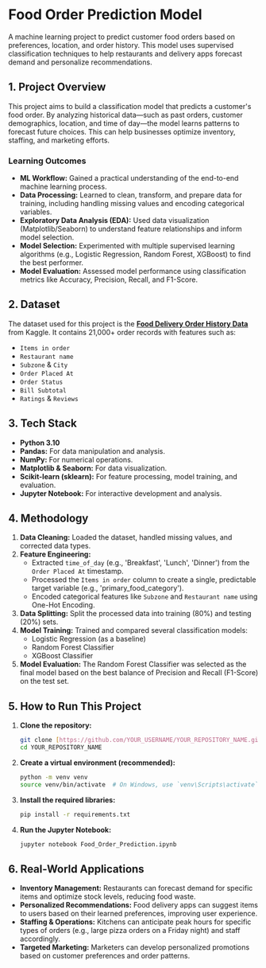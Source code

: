 # Food Order Prediction Model

A machine learning project to predict customer food orders based on preferences, location, and order history. This model uses supervised classification techniques to help restaurants and delivery apps forecast demand and personalize recommendations.



## 1. Project Overview

This project aims to build a classification model that predicts a customer's food order. By analyzing historical data—such as past orders, customer demographics, location, and time of day—the model learns patterns to forecast future choices. This can help businesses optimize inventory, staffing, and marketing efforts.

### Learning Outcomes
* **ML Workflow:** Gained a practical understanding of the end-to-end machine learning process.
* **Data Processing:** Learned to clean, transform, and prepare data for training, including handling missing values and encoding categorical variables.
* **Exploratory Data Analysis (EDA):** Used data visualization (Matplotlib/Seaborn) to understand feature relationships and inform model selection.
* **Model Selection:** Experimented with multiple supervised learning algorithms (e.g., Logistic Regression, Random Forest, XGBoost) to find the best performer.
* **Model Evaluation:** Assessed model performance using classification metrics like Accuracy, Precision, Recall, and F1-Score.

## 2. Dataset

The dataset used for this project is the **[Food Delivery Order History Data](https://www.kaggle.com/datasets/sujalsuthar/food-delivery-order-history-data)** from Kaggle. It contains 21,000+ order records with features such as:

* `Items in order`
* `Restaurant name`
* `Subzone` & `City`
* `Order Placed At`
* `Order Status`
* `Bill Subtotal`
* `Ratings` & `Reviews`

## 3. Tech Stack

* **Python 3.10**
* **Pandas:** For data manipulation and analysis.
* **NumPy:** For numerical operations.
* **Matplotlib & Seaborn:** For data visualization.
* **Scikit-learn (sklearn):** For feature processing, model training, and evaluation.
* **Jupyter Notebook:** For interactive development and analysis.

## 4. Methodology

1.  **Data Cleaning:** Loaded the dataset, handled missing values, and corrected data types.
2.  **Feature Engineering:**
    * Extracted `time_of_day` (e.g., 'Breakfast', 'Lunch', 'Dinner') from the `Order Placed At` timestamp.
    * Processed the `Items in order` column to create a single, predictable target variable (e.g., 'primary_food_category').
    * Encoded categorical features like `Subzone` and `Restaurant name` using One-Hot Encoding.
3.  **Data Splitting:** Split the processed data into training (80%) and testing (20%) sets.
4.  **Model Training:** Trained and compared several classification models:
    * Logistic Regression (as a baseline)
    * Random Forest Classifier
    * XGBoost Classifier
5.  **Model Evaluation:** The Random Forest Classifier was selected as the final model based on the best balance of Precision and Recall (F1-Score) on the test set.

## 5. How to Run This Project

1.  **Clone the repository:**
    ```bash
    git clone [https://github.com/YOUR_USERNAME/YOUR_REPOSITORY_NAME.git](https://github.com/YOUR_USERNAME/YOUR_REPOSITORY_NAME.git)
    cd YOUR_REPOSITORY_NAME
    ```

2.  **Create a virtual environment (recommended):**
    ```bash
    python -m venv venv
    source venv/bin/activate  # On Windows, use `venv\Scripts\activate`
    ```

3.  **Install the required libraries:**
    ```bash
    pip install -r requirements.txt
    ```

4.  **Run the Jupyter Notebook:**
    ```bash
    jupyter notebook Food_Order_Prediction.ipynb
    ```

## 6. Real-World Applications

* **Inventory Management:** Restaurants can forecast demand for specific items and optimize stock levels, reducing food waste.
* **Personalized Recommendations:** Food delivery apps can suggest items to users based on their learned preferences, improving user experience.
* **Staffing & Operations:** Kitchens can anticipate peak hours for specific types of orders (e.g., large pizza orders on a Friday night) and staff accordingly.
* **Targeted Marketing:** Marketers can develop personalized promotions based on customer preferences and order patterns.
